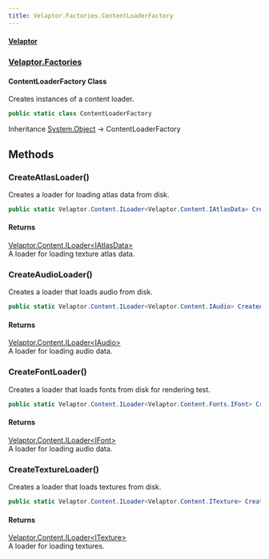 ```yaml
---
title: Velaptor.Factories.ContentLoaderFactory
---
```


#### [Velaptor](Namespaces.md 'Velaptor Namespaces')
### [Velaptor.Factories](Velaptor.Factories.md 'Velaptor.Factories')

#### ContentLoaderFactory Class

Creates instances of a content loader.

```csharp
public static class ContentLoaderFactory
```

Inheritance [System.Object](https://docs.microsoft.com/en-us/dotnet/api/System.Object 'System.Object') → ContentLoaderFactory
## Methods

<a name='Velaptor.Factories.ContentLoaderFactory.CreateAtlasLoader()'></a>

### CreateAtlasLoader() 

Creates a loader for loading atlas data from disk.

```csharp
public static Velaptor.Content.ILoader<Velaptor.Content.IAtlasData> CreateAtlasLoader();
```

#### Returns
[Velaptor.Content.ILoader&lt;](Velaptor.Content.ILoader_T_.md 'Velaptor.Content.ILoader<T>')[IAtlasData](Velaptor.Content.IAtlasData.md 'Velaptor.Content.IAtlasData')[&gt;](Velaptor.Content.ILoader_T_.md 'Velaptor.Content.ILoader<T>')  
A loader for loading texture atlas data.

<a name='Velaptor.Factories.ContentLoaderFactory.CreateAudioLoader()'></a>

### CreateAudioLoader() 

Creates a loader that loads audio from disk.

```csharp
public static Velaptor.Content.ILoader<Velaptor.Content.IAudio> CreateAudioLoader();
```

#### Returns
[Velaptor.Content.ILoader&lt;](Velaptor.Content.ILoader_T_.md 'Velaptor.Content.ILoader<T>')[IAudio](Velaptor.Content.IAudio.md 'Velaptor.Content.IAudio')[&gt;](Velaptor.Content.ILoader_T_.md 'Velaptor.Content.ILoader<T>')  
A loader for loading audio data.

<a name='Velaptor.Factories.ContentLoaderFactory.CreateFontLoader()'></a>

### CreateFontLoader() 

Creates a loader that loads fonts from disk for rendering test.

```csharp
public static Velaptor.Content.ILoader<Velaptor.Content.Fonts.IFont> CreateFontLoader();
```

#### Returns
[Velaptor.Content.ILoader&lt;](Velaptor.Content.ILoader_T_.md 'Velaptor.Content.ILoader<T>')[IFont](Velaptor.Content.Fonts.IFont.md 'Velaptor.Content.Fonts.IFont')[&gt;](Velaptor.Content.ILoader_T_.md 'Velaptor.Content.ILoader<T>')  
A loader for loading audio data.

<a name='Velaptor.Factories.ContentLoaderFactory.CreateTextureLoader()'></a>

### CreateTextureLoader() 

Creates a loader that loads textures from disk.

```csharp
public static Velaptor.Content.ILoader<Velaptor.Content.ITexture> CreateTextureLoader();
```

#### Returns
[Velaptor.Content.ILoader&lt;](Velaptor.Content.ILoader_T_.md 'Velaptor.Content.ILoader<T>')[ITexture](Velaptor.Content.ITexture.md 'Velaptor.Content.ITexture')[&gt;](Velaptor.Content.ILoader_T_.md 'Velaptor.Content.ILoader<T>')  
A loader for loading textures.
